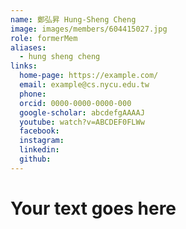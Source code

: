 ```yaml
---
name: 鄭弘昇 Hung-Sheng Cheng 
image: images/members/604415027.jpg 
role: formerMem
aliases:
  - hung sheng cheng
links:
  home-page: https://example.com/
  email: example@cs.nycu.edu.tw
  phone: 
  orcid: 0000-0000-0000-000
  google-scholar: abcdefgAAAAJ
  youtube: watch?v=ABCDEF0FLWw
  facebook:
  instagram:
  linkedin:
  github:
---
```

# Your text goes here
